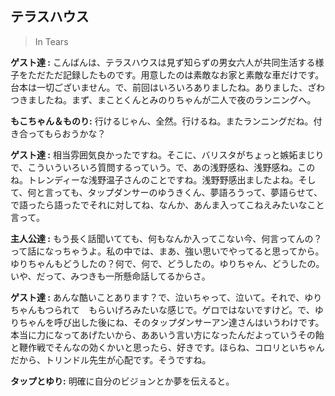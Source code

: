 ##  テラスハウス 

> In Tears 

**ゲスト達 :**    こんばんは、テラスハウスは見ず知らずの男女六人が共同生活する様子をただただ記録したものです。用意したのは素敵なお家と素敵な車だけです。台本は一切ございません。で、前回はいろいろありましたね。ありました、ざわつきましたね。まず、まことくんとみのりちゃんが二人で夜のランニングへ。

**もこちゃん＆ものり:**   行けるじゃん、全然。行けるね。またランニングだね。付き合ってもらおうかな？

**ゲスト達 :**   相当雰囲気良かったですね。そこに、バリスタがちょっと嫉妬まじりで、こういういろいろ質問するっていう。で、あの浅野感ね、浅野感ね。このね。トレンディーな浅野温子さんのことですね。浅野野感出ましたよね。そして、何と言っても、タップダンサーのゆうきくん、夢語ろうって、夢語らせて、で語ったら語ったでそれに対してね、なんか、あんま入ってこねえみたいなこと言って。

**主人公達  :**  もう長く話聞いてても、何もなんか入ってこない今、何言ってんの？って話になっちゃうよ。私の中では、まあ、強い思いでやってると思ってから。ゆりちゃんもどうしたの？何で、何で、どうしたの。ゆりちゃん、どうしたの。いや、だって、みつきも一所懸命話してるからさ。

 **ゲスト達 :**  あんな酷いことあります？で、泣いちゃって、泣いて。それで、ゆりちゃんもつられて　もらいげろみたいな感じで。ゲロではないですけど。で、ゆりちゃんを呼び出した後にね、そのタップダンサーアン達さんはいうわけです。本当に力になってあげたいから、ああいう言い方になったんだよっていうその飴と鞭作戦でそんなの効くかいと思ったら、好きです。ほらね、コロリといちゃんだから、トリンドル先生が心配です。そうですね。

**タップとゆり:**  明確に自分のビジョンとか夢を伝えると。



